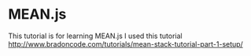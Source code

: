 # MEAN.js
This tutorial is for learning MEAN.js 
I used this tutorial http://www.bradoncode.com/tutorials/mean-stack-tutorial-part-1-setup/
